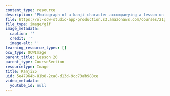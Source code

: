 ```yaml
---
content_type: resource
description: 'Photograph of a kanji character accompanying a lesson on Japanese. '
file: https://ol-ocw-studio-app-production.s3.amazonaws.com/courses/21g-504-japanese-iv-spring-2009/5e47964b81b82ca8d13d9cc73ab988ce_Kanji25.gif
file_type: image/gif
image_metadata:
  caption: ''
  credit: ''
  image-alt: ''
learning_resource_types: []
ocw_type: OCWImage
parent_title: Lesson 20
parent_type: CourseSection
resourcetype: Image
title: Kanji25
uid: 5e47964b-81b8-2ca8-d13d-9cc73ab988ce
video_metadata:
  youtube_id: null
---
```

